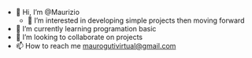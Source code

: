 - 👋 Hi, I’m @Maurizio
  - 👀 I’m interested in developing simple projects then moving forward       
- 🌱 I’m currently learning programation basic
- 💞️ I’m looking to collaborate on projects
- 📫 How to reach me maurogutivirtual@gmail.com

<!---
Mauricioproyecto/Mauricioproyecto is a ✨ special ✨ repository because its `README.md` (this file) appears on your GitHub profile.
You can click the Preview link to take a look at your changes.
--->
